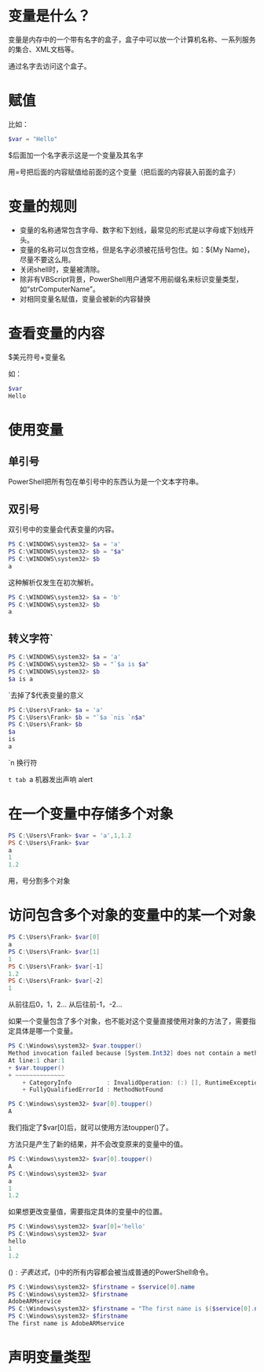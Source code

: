 # 变量是什么？

变量是内存中的一个带有名字的盒子，盒子中可以放一个计算机名称、一系列服务的集合、XML文档等。

通过名字去访问这个盒子。

# 赋值

比如：

```powershell
$var = "Hello"
```

$后面加一个名字表示这是一个变量及其名字

用=号把后面的内容赋值给前面的这个变量（把后面的内容装入前面的盒子）

# 变量的规则

* 变量的名称通常包含字母、数字和下划线，最常见的形式是以字母或下划线开头。  
* 变量的名称可以包含空格，但是名字必须被花括号包住。如：${My Name}，尽量不要这么用。  
* 关闭shell时，变量被清除。
* 除非有VBScript背景，PowerShell用户通常不用前缀名来标识变量类型，如“strComputerName”。
* 对相同变量名赋值，变量会被新的内容替换


# 查看变量的内容

$美元符号+变量名

如：

```powershell
$var
Hello
```

# 使用变量

## 单引号

PowerShell把所有包在单引号中的东西认为是一个文本字符串。

## 双引号

双引号中的变量会代表变量的内容。

```powershell
PS C:\WINDOWS\system32> $a = 'a'
PS C:\WINDOWS\system32> $b = "$a"
PS C:\WINDOWS\system32> $b
a
```

这种解析仅发生在初次解析。

```powershell
PS C:\WINDOWS\system32> $a = 'b'
PS C:\WINDOWS\system32> $b
a
```

## 转义字符`

```powershell
PS C:\WINDOWS\system32> $a = 'a'
PS C:\WINDOWS\system32> $b = "`$a is $a"
PS C:\WINDOWS\system32> $b
$a is a
```

`去掉了$代表变量的意义

```powershell
PS C:\Users\Frank> $a = 'a'
PS C:\Users\Frank> $b = "`$a `nis `n$a"
PS C:\Users\Frank> $b
$a
is
a
```

`n 换行符

`t tab
`a 机器发出声响 alert

# 在一个变量中存储多个对象

```powershell
PS C:\Users\Frank> $var = 'a',1,1.2
PS C:\Users\Frank> $var
a
1
1.2
```

用，号分割多个对象

# 访问包含多个对象的变量中的某一个对象

```powershell
PS C:\Users\Frank> $var[0]
a
PS C:\Users\Frank> $var[1]
1
PS C:\Users\Frank> $var[-1]
1.2
PS C:\Users\Frank> $var[-2]
1
```

从前往后0，1，2...
从后往前-1，-2...

如果一个变量包含了多个对象，也不能对这个变量直接使用对象的方法了，需要指定具体是哪一个变量。

```powershell
PS C:\Windows\system32> $var.toupper()
Method invocation failed because [System.Int32] does not contain a method named 'toupper'.
At line:1 char:1
+ $var.toupper()
+ ~~~~~~~~~~~~~~
    + CategoryInfo          : InvalidOperation: (:) [], RuntimeException
    + FullyQualifiedErrorId : MethodNotFound

PS C:\Windows\system32> $var[0].toupper()
A
```

我们指定了$var[0]后，就可以使用方法toupper()了。

方法只是产生了新的结果，并不会改变原来的变量中的值。

```powershell
PS C:\Windows\system32> $var[0].toupper()
A
PS C:\Windows\system32> $var
a
1
1.2
```

如果想更改变量值，需要指定具体的变量中的位置。

```powershell
PS C:\Windows\system32> $var[0]='hello'
PS C:\Windows\system32> $var
hello
1
1.2
```

$():子表达式，$()中的所有内容都会被当成普通的PowerShell命令。

```powershell
PS C:\Windows\system32> $firstname = $service[0].name
PS C:\Windows\system32> $firstname
AdobeARMservice
PS C:\Windows\system32> $firstname = "The first name is $($service[0].name)"
PS C:\Windows\system32> $firstname
The first name is AdobeARMservice
```

# 声明变量类型

